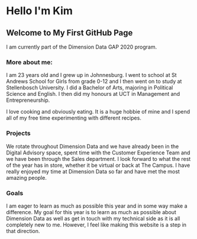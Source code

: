 # Hello I'm Kim
## Welcome to My First GitHub Page

I am currently part of the Dimension Data GAP 2020 program. 

### More about me:

 I am 23 years old and I grew up in Johnnesburg. I went to school at St Andrews School for Girls from grade 0-12 and I then went on to study at Stellenbosch University. I did a Bachelor of Arts, majoring in Political Science and English. I then did my honours at UCT in Management and Entrepreneurship.  
 
 I love cooking and obviously eating. It is a huge hobbie of mine and I spend all of my free time experimenting with different recipes. 
 
### Projects

 We rotate throughout Dimension Data and we have already been in the Digital Advisory space, spent time with the Customer Experience Team and we have been through the Sales department. I look forward to what the rest of the year has in store, whether it be virtual or back at The Campus. I have really enjoyed my time at Dimension Data so far and have met the most amazing people.  
 
### Goals

 I am eager to learn as much as possible this year and in some way make a difference. My goal for this year is to learn as much as possible about Dimension Data as well as get in touch with my technical side as it is all completely new to me. However, I feel like making this website is a step in that direction. 
